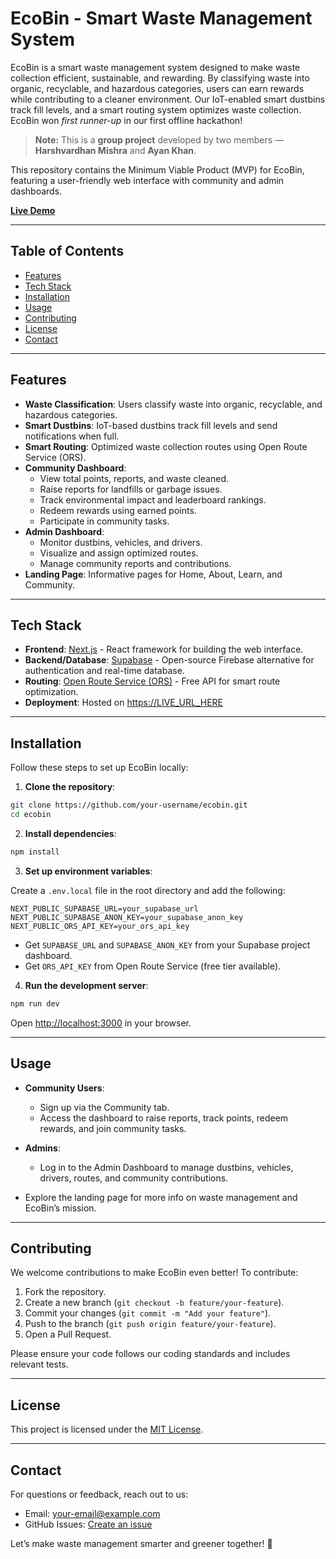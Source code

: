# EcoBin - Smart Waste Management System

EcoBin is a smart waste management system designed to make waste collection efficient, sustainable, and rewarding. By classifying waste into organic, recyclable, and hazardous categories, users can earn rewards while contributing to a cleaner environment. Our IoT-enabled smart dustbins track fill levels, and a smart routing system optimizes waste collection. EcoBin won *first runner-up* in our first offline hackathon!

> **Note:** This is a **group project** developed by two members — **Harshvardhan Mishra** and **Ayan Khan**.

This repository contains the Minimum Viable Product (MVP) for EcoBin, featuring a user-friendly web interface with community and admin dashboards.

**[Live Demo](https://ecobin-eight.vercel.app/)**

---

## Table of Contents
- [Features](#features)
- [Tech Stack](#tech-stack)
- [Installation](#installation)
- [Usage](#usage)
- [Contributing](#contributing)
- [License](#license)
- [Contact](#contact)

---

## Features
- **Waste Classification**: Users classify waste into organic, recyclable, and hazardous categories.
- **Smart Dustbins**: IoT-based dustbins track fill levels and send notifications when full.
- **Smart Routing**: Optimized waste collection routes using Open Route Service (ORS).
- **Community Dashboard**:
  - View total points, reports, and waste cleaned.
  - Raise reports for landfills or garbage issues.
  - Track environmental impact and leaderboard rankings.
  - Redeem rewards using earned points.
  - Participate in community tasks.
- **Admin Dashboard**:
  - Monitor dustbins, vehicles, and drivers.
  - Visualize and assign optimized routes.
  - Manage community reports and contributions.
- **Landing Page**: Informative pages for Home, About, Learn, and Community.

---

## Tech Stack
- **Frontend**: [Next.js](https://nextjs.org/) - React framework for building the web interface.
- **Backend/Database**: [Supabase](https://supabase.com/) - Open-source Firebase alternative for authentication and real-time database.
- **Routing**: [Open Route Service (ORS)](https://openrouteservice.org/) - Free API for smart route optimization.
- **Deployment**: Hosted on [https://LIVE_URL_HERE](https://LIVE_URL_HERE)

---

## Installation

Follow these steps to set up EcoBin locally:

1. **Clone the repository**:

```bash
git clone https://github.com/your-username/ecobin.git
cd ecobin
```

2. **Install dependencies**:

```bash
npm install
```

3. **Set up environment variables**:

Create a `.env.local` file in the root directory and add the following:

```env
NEXT_PUBLIC_SUPABASE_URL=your_supabase_url
NEXT_PUBLIC_SUPABASE_ANON_KEY=your_supabase_anon_key
NEXT_PUBLIC_ORS_API_KEY=your_ors_api_key
```

- Get `SUPABASE_URL` and `SUPABASE_ANON_KEY` from your Supabase project dashboard.
- Get `ORS_API_KEY` from Open Route Service (free tier available).

4. **Run the development server**:

```bash
npm run dev
```

Open [http://localhost:3000](http://localhost:3000) in your browser.

---

## Usage

- **Community Users**:
  - Sign up via the Community tab.
  - Access the dashboard to raise reports, track points, redeem rewards, and join community tasks.

- **Admins**:
  - Log in to the Admin Dashboard to manage dustbins, vehicles, drivers, routes, and community contributions.

- Explore the landing page for more info on waste management and EcoBin’s mission.

---

## Contributing

We welcome contributions to make EcoBin even better! To contribute:

1. Fork the repository.
2. Create a new branch (`git checkout -b feature/your-feature`).
3. Commit your changes (`git commit -m "Add your feature"`).
4. Push to the branch (`git push origin feature/your-feature`).
5. Open a Pull Request.

Please ensure your code follows our coding standards and includes relevant tests.

---

## License

This project is licensed under the [MIT License](LICENSE).

---

## Contact

For questions or feedback, reach out to us:

- Email: [your-email@example.com](mailto:ayankhan.wrk@gmail.com)
- GitHub Issues: [Create an issue](https://github.com/yAyan16105/ecobin/issues)

Let’s make waste management smarter and greener together! 🌱

